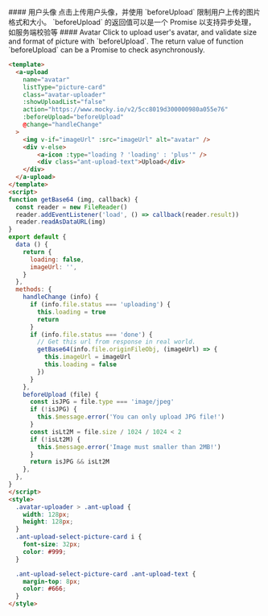<cn>
#### 用户头像
点击上传用户头像，并使用 `beforeUpload` 限制用户上传的图片格式和大小。
`beforeUpload` 的返回值可以是一个 Promise 以支持异步处理，如服务端校验等
</cn>

<us>
#### Avatar
Click to upload user's avatar, and validate size and format of picture with `beforeUpload`.
The return value of function `beforeUpload` can be a Promise to check asynchronously.
</us>

```html
<template>
  <a-upload
    name="avatar"
    listType="picture-card"
    class="avatar-uploader"
    :showUploadList="false"
    action="https://www.mocky.io/v2/5cc8019d300000980a055e76"
    :beforeUpload="beforeUpload"
    @change="handleChange"
  >
    <img v-if="imageUrl" :src="imageUrl" alt="avatar" />
    <div v-else>
        <a-icon :type="loading ? 'loading' : 'plus'" />
        <div class="ant-upload-text">Upload</div>
    </div>
  </a-upload>
</template>
<script>
function getBase64 (img, callback) {
  const reader = new FileReader()
  reader.addEventListener('load', () => callback(reader.result))
  reader.readAsDataURL(img)
}
export default {
  data () {
    return {
      loading: false,
      imageUrl: '',
    }
  },
  methods: {
    handleChange (info) {
      if (info.file.status === 'uploading') {
        this.loading = true
        return
      }
      if (info.file.status === 'done') {
        // Get this url from response in real world.
        getBase64(info.file.originFileObj, (imageUrl) => {
          this.imageUrl = imageUrl
          this.loading = false
        })
      }
    },
    beforeUpload (file) {
      const isJPG = file.type === 'image/jpeg'
      if (!isJPG) {
        this.$message.error('You can only upload JPG file!')
      }
      const isLt2M = file.size / 1024 / 1024 < 2
      if (!isLt2M) {
        this.$message.error('Image must smaller than 2MB!')
      }
      return isJPG && isLt2M
    },
  },
}
</script>
<style>
  .avatar-uploader > .ant-upload {
    width: 128px;
    height: 128px;
  }
  .ant-upload-select-picture-card i {
    font-size: 32px;
    color: #999;
  }

  .ant-upload-select-picture-card .ant-upload-text {
    margin-top: 8px;
    color: #666;
  }
</style>
```


